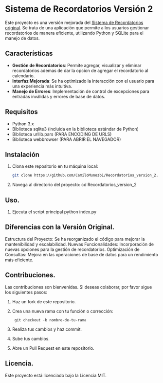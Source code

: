 # Sistema de Recordatorios Versión 2

Este proyecto es una versión mejorada del [Sistema de Recordatorios original](https://github.com/CamiloMunozb1/Recordatorios). Se trata de una aplicación que permite a los usuarios gestionar recordatorios de manera eficiente, utilizando Python y SQLite para el manejo de datos.

## Características

- **Gestión de Recordatorios**: Permite agregar, visualizar y eliminar recordatorios ademas de dar la opcion de agregar el recordatorio al calendario.
- **Interfaz Mejorada**: Se ha optimizado la interacción con el usuario para una experiencia más intuitiva.
- **Manejo de Errores**: Implementación de control de excepciones para entradas inválidas y errores de base de datos.

## Requisitos

- Python 3.x
- Biblioteca sqlite3 (incluida en la biblioteca estándar de Python)
- Biblioteca  urllib.pars (PARA ENCODING DE URLS)
- Biblioteca  webbrowser (PARA ABRIR EL NAVEGADOR)

## Instalación

1. Clona este repositorio en tu máquina local:
   ```bash
   git clone https://github.com/CamiloMunozb1/Recordatorios_version_2.git
2. Navega al directorio del proyecto:
   cd Recordatorios_version_2

## Uso.

1. Ejecuta el script principal
   python index.py

## Diferencias con la Versión Original.

Estructura del Proyecto: Se ha reorganizado el código para mejorar la mantenibilidad y escalabilidad.
Nuevas Funcionalidades: Incorporación de nuevas opciones para la gestión de recordatorios.
Optimización de Consultas: Mejora en las operaciones de base de datos para un rendimiento más eficiente.

## Contribuciones.

Las contribuciones son bienvenidas. Si deseas colaborar, por favor sigue los siguientes pasos:
1. Haz un fork de este repositorio.
2. Crea una nueva rama con tu función o corrección:

        git checkout -b nombre-de-tu-rama
   
4. Realiza tus cambios y haz commit.
5. Sube tus cambios.
6. Abre un Pull Request en este repositorio.

## Licencia.

Este proyecto está licenciado bajo la Licencia MIT.
